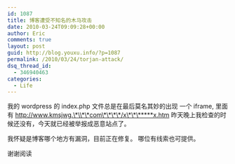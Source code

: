 ```yaml
---
id: 1087
title: 博客遭受不知名的木马攻击
date: 2010-03-24T09:09:28+00:00
author: Eric
comments: true
layout: post
guid: http://blog.youxu.info/?p=1087
permalink: /2010/03/24/torjan-attack/
dsq_thread_id:
  - 346940463
categories:
  - Life
---
```

我的 wordpress 的 index.php 文件总是在最后莫名其妙的出现 一个 iframe, 里面有 http://www.kmsjwg.\*\\*\*com\*\*\*\*/x\*\*\*****x.htm 昨天晚上我检查的时候还没有，今天就已经被举报成恶意站点了。

我怀疑是博客哪个地方有漏洞，目前正在修复。 哪位有线索也可提供。

谢谢阅读